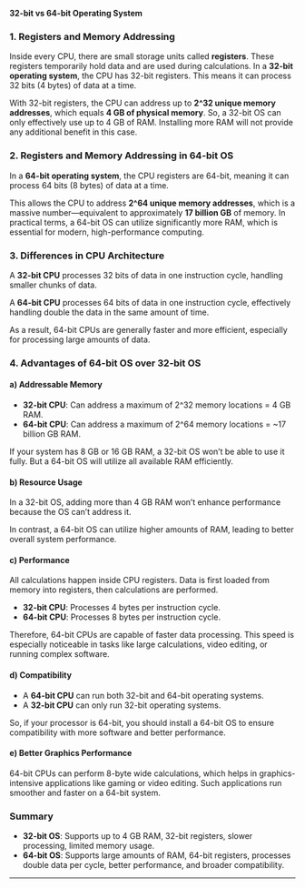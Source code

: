 **32-bit vs 64-bit Operating System**

### 1. Registers and Memory Addressing

Inside every CPU, there are small storage units called **registers**. These registers temporarily hold data and are used during calculations. In a **32-bit operating system**, the CPU has 32-bit registers. This means it can process 32 bits (4 bytes) of data at a time.

With 32-bit registers, the CPU can address up to **2^32 unique memory addresses**, which equals **4 GB of physical memory**. So, a 32-bit OS can only effectively use up to 4 GB of RAM. Installing more RAM will not provide any additional benefit in this case.

### 2. Registers and Memory Addressing in 64-bit OS

In a **64-bit operating system**, the CPU registers are 64-bit, meaning it can process 64 bits (8 bytes) of data at a time.

This allows the CPU to address **2^64 unique memory addresses**, which is a massive number—equivalent to approximately **17 billion GB** of memory. In practical terms, a 64-bit OS can utilize significantly more RAM, which is essential for modern, high-performance computing.

### 3. Differences in CPU Architecture

A **32-bit CPU** processes 32 bits of data in one instruction cycle, handling smaller chunks of data.

A **64-bit CPU** processes 64 bits of data in one instruction cycle, effectively handling double the data in the same amount of time.

As a result, 64-bit CPUs are generally faster and more efficient, especially for processing large amounts of data.

### 4. Advantages of 64-bit OS over 32-bit OS

#### a) Addressable Memory

* **32-bit CPU**: Can address a maximum of 2^32 memory locations = 4 GB RAM.
* **64-bit CPU**: Can address a maximum of 2^64 memory locations = \~17 billion GB RAM.

If your system has 8 GB or 16 GB RAM, a 32-bit OS won’t be able to use it fully. But a 64-bit OS will utilize all available RAM efficiently.

#### b) Resource Usage

In a 32-bit OS, adding more than 4 GB RAM won’t enhance performance because the OS can’t address it.

In contrast, a 64-bit OS can utilize higher amounts of RAM, leading to better overall system performance.

#### c) Performance

All calculations happen inside CPU registers. Data is first loaded from memory into registers, then calculations are performed.

* **32-bit CPU**: Processes 4 bytes per instruction cycle.
* **64-bit CPU**: Processes 8 bytes per instruction cycle.

Therefore, 64-bit CPUs are capable of faster data processing. This speed is especially noticeable in tasks like large calculations, video editing, or running complex software.

#### d) Compatibility

* A **64-bit CPU** can run both 32-bit and 64-bit operating systems.
* A **32-bit CPU** can only run 32-bit operating systems.

So, if your processor is 64-bit, you should install a 64-bit OS to ensure compatibility with more software and better performance.

#### e) Better Graphics Performance

64-bit CPUs can perform 8-byte wide calculations, which helps in graphics-intensive applications like gaming or video editing. Such applications run smoother and faster on a 64-bit system.

### Summary

* **32-bit OS**: Supports up to 4 GB RAM, 32-bit registers, slower processing, limited memory usage.
* **64-bit OS**: Supports large amounts of RAM, 64-bit registers, processes double data per cycle, better performance, and broader compatibility.

---